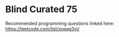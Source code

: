 # Blind Curated 75

Recommended programming questions linked here: https://leetcode.com/list/xoqag3yj/
